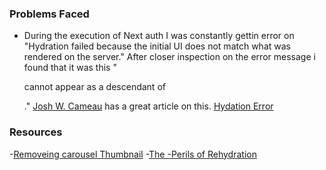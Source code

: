 ### Problems Faced

-   During the execution of Next auth I was constantly gettin error on "Hydration failed because the initial UI does not match what was rendered on the server." After closer inspection on the error message i found that it was this "<p> cannot appear as a descendant of <p>."
    [Josh W. Cameau](https://www.joshwcomeau.com/react/the-perils-of-rehydration/) has a great article on this.
    [Hydation Error](./public/Error_ScreenShot/hyradationError.png)

### Resources

-[Removeing carousel Thumbnail](https://stackoverflow.com/questions/64358616/how-can-i-remove-the-part-below-the-carousel) -[The -Perils of Rehydration](https://www.joshwcomeau.com/react/the-perils-of-rehydration/)
